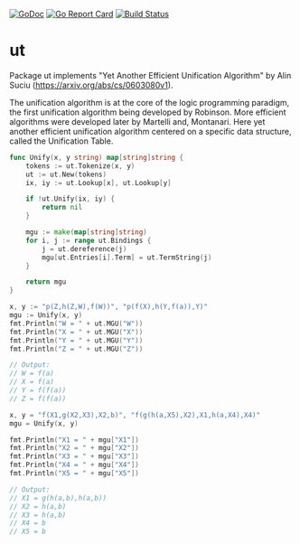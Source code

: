 [![GoDoc](https://godoc.org/github.com/kuba--/ut?status.svg)](http://godoc.org/github.com/kuba--/ut)
[![Go Report Card](https://goreportcard.com/badge/github.com/kuba--/ut)](https://goreportcard.com/report/github.com/kuba--/ut)
[![Build Status](https://travis-ci.org/kuba--/ut.svg?branch=master)](https://travis-ci.org/kuba--/ut)

# ut
Package ut implements "Yet Another Efficient Unification Algorithm" by Alin Suciu (https://arxiv.org/abs/cs/0603080v1).

The unification algorithm is at the core of the logic programming paradigm, the first unification algorithm being developed by Robinson. More efficient algorithms were developed later by Martelli and, Montanari.
Here yet another efficient unification algorithm centered on a specific data structure, called the Unification Table.

```Go
func Unify(x, y string) map[string]string {
	tokens := ut.Tokenize(x, y)
	ut := ut.New(tokens)
	ix, iy := ut.Lookup[x], ut.Lookup[y]

	if !ut.Unify(ix, iy) {
		return nil
	}

	mgu := make(map[string]string)
	for i, j := range ut.Bindings {
		j = ut.dereference(j)
		mgu[ut.Entries[i].Term] = ut.TermString(j)
	}

	return mgu
}

x, y := "p(Z,h(Z,W),f(W))", "p(f(X),h(Y,f(a)),Y)"
mgu := Unify(x, y)
fmt.Println("W = " + ut.MGU("W"))
fmt.Println("X = " + ut.MGU("X"))
fmt.Println("Y = " + ut.MGU("Y"))
fmt.Println("Z = " + ut.MGU("Z"))

// Output:
// W = f(a)
// X = f(a)
// Y = f(f(a))
// Z = f(f(a))

x, y = "f(X1,g(X2,X3),X2,b)", "f(g(h(a,X5),X2),X1,h(a,X4),X4)"
mgu = Unify(x, y)

fmt.Println("X1 = " + mgu["X1"])
fmt.Println("X2 = " + mgu["X2"])
fmt.Println("X3 = " + mgu["X3"])
fmt.Println("X4 = " + mgu["X4"])
fmt.Println("X5 = " + mgu["X5"])

// Output:
// X1 = g(h(a,b),h(a,b))
// X2 = h(a,b)
// X3 = h(a,b)
// X4 = b
// X5 = b
```
